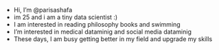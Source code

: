 -  Hi, I’m @parisashafa
-  im 25 and i am a tiny data scientist :)
-  I am interested in reading philosophy books and swimming
-  I’m interested in medical dataminig and social media dataminig 
-  These days, I am busy getting better in my field and upgrade my skills

<!---
parisashafa/parisashafa is a ✨ special ✨ repository because its `README.md` (this file) appears on your GitHub profile.
You can click the Preview link to take a look at your changes.
--->
